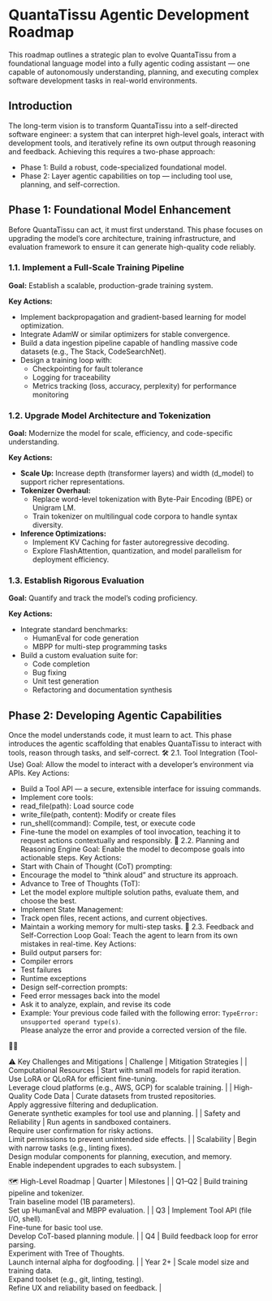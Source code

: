 # QuantaTissu Agentic Development Roadmap
This roadmap outlines a strategic plan to evolve QuantaTissu from a foundational language model into a fully agentic coding assistant — one capable of autonomously understanding, planning, and executing complex software development tasks in real-world environments.

## Introduction
The long-term vision is to transform QuantaTissu into a self-directed software engineer: a system that can interpret high-level goals, interact with development tools, and iteratively refine its own output through reasoning and feedback. Achieving this requires a two-phase approach:
- Phase 1: Build a robust, code-specialized foundational model.
- Phase 2: Layer agentic capabilities on top — including tool use, planning, and self-correction.

## Phase 1: Foundational Model Enhancement
Before QuantaTissu can act, it must first understand. This phase focuses on upgrading the model’s core architecture, training infrastructure, and evaluation framework to ensure it can generate high-quality code reliably.

### 1.1. Implement a Full-Scale Training Pipeline
**Goal:** Establish a scalable, production-grade training system.

**Key Actions:**
-   Implement backpropagation and gradient-based learning for model optimization.
-   Integrate AdamW or similar optimizers for stable convergence.
-   Build a data ingestion pipeline capable of handling massive code datasets (e.g., The Stack, CodeSearchNet).
-   Design a training loop with:
    -   Checkpointing for fault tolerance
    -   Logging for traceability
    -   Metrics tracking (loss, accuracy, perplexity) for performance monitoring

### 1.2. Upgrade Model Architecture and Tokenization
**Goal:** Modernize the model for scale, efficiency, and code-specific understanding.

**Key Actions:**
-   **Scale Up:** Increase depth (transformer layers) and width (d_model) to support richer representations.
-   **Tokenizer Overhaul:**
    -   Replace word-level tokenization with Byte-Pair Encoding (BPE) or Unigram LM.
    -   Train tokenizer on multilingual code corpora to handle syntax diversity.
-   **Inference Optimizations:**
    -   Implement KV Caching for faster autoregressive decoding.
    -   Explore FlashAttention, quantization, and model parallelism for deployment efficiency.

### 1.3. Establish Rigorous Evaluation
**Goal:** Quantify and track the model’s coding proficiency.

**Key Actions:**
-   Integrate standard benchmarks:
    -   HumanEval for code generation
    -   MBPP for multi-step programming tasks
-   Build a custom evaluation suite for:
    -   Code completion
    -   Bug fixing
    -   Unit test generation
    -   Refactoring and documentation synthesis

## Phase 2: Developing Agentic Capabilities
Once the model understands code, it must learn to act. This phase introduces the agentic scaffolding that enables QuantaTissu to interact with tools, reason through tasks, and self-correct.
🛠️ 2.1. Tool Integration (Tool-Use)
Goal: Allow the model to interact with a developer’s environment via APIs.
Key Actions:
- Build a Tool API — a secure, extensible interface for issuing commands.
- Implement core tools:
- read_file(path): Load source code
- write_file(path, content): Modify or create files
- run_shell(command): Compile, test, or execute code
- Fine-tune the model on examples of tool invocation, teaching it to request actions contextually and responsibly.
🧩 2.2. Planning and Reasoning Engine
Goal: Enable the model to decompose goals into actionable steps.
Key Actions:
- Start with Chain of Thought (CoT) prompting:
- Encourage the model to “think aloud” and structure its approach.
- Advance to Tree of Thoughts (ToT):
- Let the model explore multiple solution paths, evaluate them, and choose the best.
- Implement State Management:
- Track open files, recent actions, and current objectives.
- Maintain a working memory for multi-step tasks.
🔄 2.3. Feedback and Self-Correction Loop
Goal: Teach the agent to learn from its own mistakes in real-time.
Key Actions:
- Build output parsers for:
- Compiler errors
- Test failures
- Runtime exceptions
- Design self-correction prompts:
- Feed error messages back into the model
- Ask it to analyze, explain, and revise its code
- Example:
Your previous code failed with the following error: `TypeError: unsupported operand type(s)`.  
Please analyze the error and provide a corrected version of the file.



⚠️ Key Challenges and Mitigations
| Challenge | Mitigation Strategies | 
| Computational Resources | Start with small models for rapid iteration.<br>Use LoRA or QLoRA for efficient fine-tuning.<br>Leverage cloud platforms (e.g., AWS, GCP) for scalable training. | 
| High-Quality Code Data | Curate datasets from trusted repositories.<br>Apply aggressive filtering and deduplication.<br>Generate synthetic examples for tool use and planning. | 
| Safety and Reliability | Run agents in sandboxed containers.<br>Require user confirmation for risky actions.<br>Limit permissions to prevent unintended side effects. | 
| Scalability | Begin with narrow tasks (e.g., linting fixes).<br>Design modular components for planning, execution, and memory.<br>Enable independent upgrades to each subsystem. | 



🗺️ High-Level Roadmap
| Quarter | Milestones | 
| Q1–Q2 | Build training pipeline and tokenizer.<br>Train baseline model (1B parameters).<br>Set up HumanEval and MBPP evaluation. | 
| Q3 | Implement Tool API (file I/O, shell).<br>Fine-tune for basic tool use.<br>Develop CoT-based planning module. | 
| Q4 | Build feedback loop for error parsing.<br>Experiment with Tree of Thoughts.<br>Launch internal alpha for dogfooding. | 
| Year 2+ | Scale model size and training data.<br>Expand toolset (e.g., git, linting, testing).<br>Refine UX and reliability based on feedback. | 
